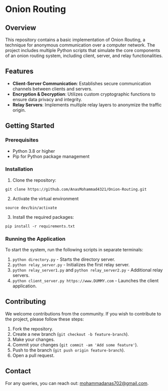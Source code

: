 # Onion Routing

## Overview
This repository contains a basic implementation of Onion Routing, a technique for anonymous communication over a computer network. The project includes multiple Python scripts that simulate the core components of an onion routing system, including client, server, and relay functionalities.

## Features
- **Client-Server Communication**: Establishes secure communication channels between clients and servers.
- **Encryption & Decryption**: Utilizes custom cryptographic functions to ensure data privacy and integrity.
- **Relay Servers**: Implements multiple relay layers to anonymize the traffic origin.

## Getting Started
### Prerequisites
- Python 3.8 or higher
- Pip for Python package management

### Installation
1. Clone the repository:
```
git clone https://github.com/AnasMohammad4321/Onion-Routing.git
```
2. Activate the virtual environment
```
source dev/bin/activate
```
3. Install the required packages:
```
pip install -r requirements.txt
```


### Running the Application
To start the system, run the following scripts in separate terminals:
1. `python directory.py` - Starts the directory server.
2. `python relay_server.py` - Initializes the first relay server.
3. `python relay_server1.py` and `python relay_server2.py` - Additional relay servers.
4. `python client_server.py https://www.DUMMY.com` - Launches the client application.

## Contributing
We welcome contributions from the community. If you wish to contribute to the project, please follow these steps:
1. Fork the repository.
2. Create a new branch (`git checkout -b feature-branch`).
3. Make your changes.
4. Commit your changes (`git commit -am 'Add some feature'`).
5. Push to the branch (`git push origin feature-branch`).
6. Open a pull request.

## Contact
For any queries, you can reach out: mohammadanas702@gmail.com.
